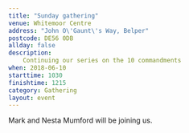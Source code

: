 ```yaml
---
title: "Sunday gathering"
venue: Whitemoor Centre
address: "John O\'Gaunt\'s Way, Belper"
postcode: DE56 0DB
allday: false
description: 
    Continuing our series on the 10 commandments
when: 2018-06-10
starttime: 1030
finishtime: 1215
category: Gathering
layout: event
---
```

Mark and Nesta Mumford will be joining us.
